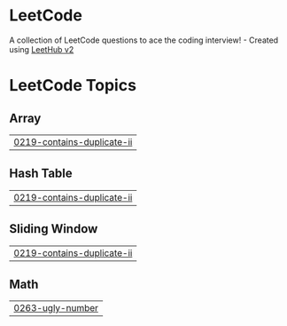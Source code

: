 # LeetCode
A collection of LeetCode questions to ace the coding interview! - Created using [LeetHub v2](https://github.com/arunbhardwaj/LeetHub-2.0)

<!---LeetCode Topics Start-->
# LeetCode Topics
## Array
|  |
| ------- |
| [0219-contains-duplicate-ii](https://github.com/sreeram2001/LeetCode/tree/master/0219-contains-duplicate-ii) |
## Hash Table
|  |
| ------- |
| [0219-contains-duplicate-ii](https://github.com/sreeram2001/LeetCode/tree/master/0219-contains-duplicate-ii) |
## Sliding Window
|  |
| ------- |
| [0219-contains-duplicate-ii](https://github.com/sreeram2001/LeetCode/tree/master/0219-contains-duplicate-ii) |
## Math
|  |
| ------- |
| [0263-ugly-number](https://github.com/sreeram2001/LeetCode/tree/master/0263-ugly-number) |
<!---LeetCode Topics End-->